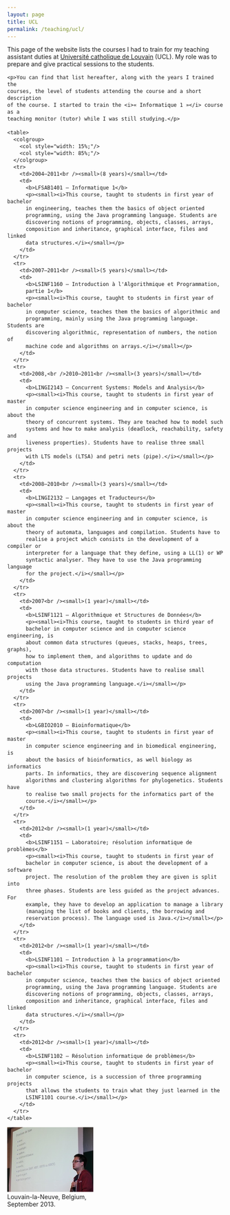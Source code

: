 ```yaml
---
layout: page
title: UCL
permalink: /teaching/ucl/
---
```


<div class="page-col-wrapper">
  <div class="page-col page-col-1">
    <p>This page of the website lists the courses I had to train for my
    teaching assistant duties at
    <a href="https://www.uclouvain.be/en/">Université catholique de
    Louvain</a> (UCL). My role was to prepare and give practical sessions to
    the students.</p>

    <p>You can find that list hereafter, along with the years I trained the
    courses, the level of students attending the course and a short description
    of the course. I started to train the <i>« Informatique 1 »</i> course as a
    teaching monitor (tutor) while I was still studying.</p>

    <table>
      <colgroup>
        <col style="width: 15%;"/>
        <col style="width: 85%;"/>
      </colgroup>
      <tr>
        <td>2004–2011<br /><small>(8 years)</small></td>
        <td>
          <b>LFSAB1401 – Informatique 1</b>
          <p><small><i>This course, taught to students in first year of bachelor
          in engineering, teaches them the basics of object oriented
          programming, using the Java programming language. Students are
          discovering notions of programming, objects, classes, arrays,
          composition and inheritance, graphical interface, files and linked
          data structures.</i></small></p>
        </td>
      </tr>
      <tr>
        <td>2007–2011<br /><small>(5 years)</small></td>
        <td>
          <b>LSINF1160 – Introduction à l'Algorithmique et Programmation,
          partie 1</b>
          <p><small><i>This course, taught to students in first year of bachelor
          in computer science, teaches them the basics of algorithmic and
          programming, mainly using the Java programming language. Students are
          discovering algorithmic, representation of numbers, the notion of
          machine code and algorithms on arrays.</i></small></p>
        </td>
      </tr>
      <tr>
        <td>2008,<br />2010–2011<br /><small>(3 years)</small></td>
        <td>
          <b>LINGI2143 – Concurrent Systems: Models and Analysis</b>
          <p><small><i>This course, taught to students in first year of master
          in computer science engineering and in computer science, is about the
          theory of concurrent systems. They are teached how to model such
          systems and how to make analysis (deadlock, reachability, safety and
          liveness properties). Students have to realise three small projects
          with LTS models (LTSA) and petri nets (pipe).</i></small></p>
        </td>
      </tr>
      <tr>
        <td>2008–2010<br /><small>(3 years)</small></td>
        <td>
          <b>LINGI2132 – Langages et Traducteurs</b>
          <p><small><i>This course, taught to students in first year of master
          in computer science engineering and in computer science, is about the
          theory of automata, languages and compilation. Students have to
          realise a project which consists in the development of a compiler or
          interpreter for a language that they define, using a LL(1) or WP
          syntactic analyser. They have to use the Java programming language
          for the project.</i></small></p>
        </td>
      </tr>
      <tr>
        <td>2007<br /><small>(1 year)</small></td>
        <td>
          <b>LSINF1121 – Algorithmique et Structures de Données</b>
          <p><small><i>This course, taught to students in third year of
          bachelor in computer science and in computer science engineering, is
          about common data structures (queues, stacks, heaps, trees, graphs),
          how to implement them, and algorithms to update and do computation
          with those data structures. Students have to realise small projects
          using the Java programming language.</i></small></p>
        </td>
      </tr>
      <tr>
        <td>2007<br /><small>(1 year)</small></td>
        <td>
          <b>LGBIO2010 – Bioinformatique</b>
          <p><small><i>This course, taught to students in first year of master
          in computer science engineering and in biomedical engineering, is
          about the basics of bioinformatics, as well biology as informatics
          parts. In informatics, they are discovering sequence alignment
          algorithms and clustering algorithms for phylogenetics. Students have
          to realise two small projects for the informatics part of the
          course.</i></small></p>
        </td>
      </tr>
      <tr>
        <td>2012<br /><small>(1 year)</small></td>
        <td>
          <b>LSINF1151 – Laboratoire; résolution informatique de problèmes</b>
          <p><small><i>This course, taught to students in first year of
          bachelor in computer science, is about the development of a software
          project. The resolution of the problem they are given is split into
          three phases. Students are less guided as the project advances. For
          example, they have to develop an application to manage a library
          (managing the list of books and clients, the borrowing and
          reservation process). The language used is Java.</i></small></p>
        </td>
      </tr>
      <tr>
        <td>2012<br /><small>(1 year)</small></td>
        <td>
          <b>LSINF1101 – Introduction à la programmation</b>
          <p><small><i>This course, taught to students in first year of bachelor
          in computer science, teaches them the basics of object oriented
          programming, using the Java programming language. Students are
          discovering notions of programming, objects, classes, arrays,
          composition and inheritance, graphical interface, files and linked
          data structures.</i></small></p>
        </td>
      </tr>
      <tr>
        <td>2012<br /><small>(1 year)</small></td>
        <td>
          <b>LSINF1102 – Résolution informatique de problèmes</b>
          <p><small><i>This course, taught to students in first year of bachelor
          in computer science, is a succession of three programming projects
          that allows the students to train what they just learned in the
          LSINF1101 course.</i></small></p>
        </td>
      </tr>
    </table>
  </div>
  <div class="page-col page-col-2">
    <p><img src="/images/louvain-la-neuve.jpg" alt="Louvain-la-Neuve, Belgium,
    September 2013." width="200" height="150" /><br />
    Louvain-la-Neuve, Belgium,<br />
    September 2013.</p>
  </div>
</div>
